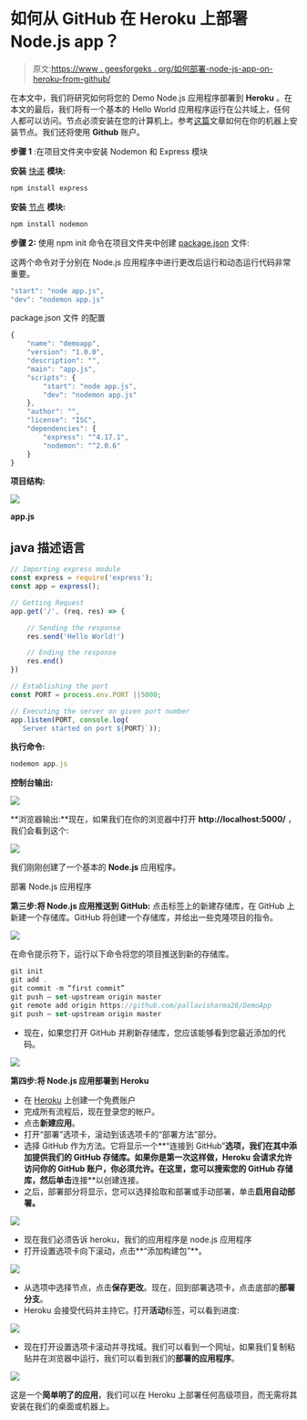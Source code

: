 # 如何从 GitHub 在 Heroku 上部署 Node.js app？

> 原文:[https://www . geesforgeks . org/如何部署-node-js-app-on-heroku-from-github/](https://www.geeksforgeeks.org/how-to-deploy-node-js-app-on-heroku-from-github/)

在本文中，我们将研究如何将您的 Demo Node.js 应用程序部署到 **Heroku** 。在本文的最后，我们将有一个基本的 Hello World 应用程序运行在公共域上，任何人都可以访问。节点必须安装在您的计算机上。参考[这篇](https://www.geeksforgeeks.org/installation-of-node-js-on-windows/)文章如何在你的机器上安装节点。我们还将使用 **Github** 账户。

**步骤 1** :在项目文件夹中安装 Nodemon 和 Express 模块

**安装** [快递](https://www.geeksforgeeks.org/introduction-to-express/) **模块:**

```js
npm install express
```

**安装** [节点](https://www.geeksforgeeks.org/node-js-nodemon-module/#:~:text=The%20nodemon%20Module%20is%20a,code%20and%20method%20of%20development.) **模块:**

```js
npm install nodemon
```

**步骤 2:** 使用 npm init 命令在项目文件夹中创建 [package.json](https://www.geeksforgeeks.org/node-js-package-json/#:~:text=The%20package.&text=It%20is%20the%20manifest%20file,and%20work%20with%20the%20Node.) 文件:

这两个命令对于分别在 Node.js 应用程序中进行更改后运行和动态运行代码非常重要。

```js
"start": "node app.js",
"dev": "nodemon app.js"
```

package.json 文件
的配置

```js
{
    "name": "demoapp",
    "version": "1.0.0",
    "description": "",
    "main": "app.js",
    "scripts": {
        "start": "node app.js",
        "dev": "nodemon app.js"
    },
    "author": "",
    "license": "ISC",
    "dependencies": {
        "express": "^4.17.1",
        "nodemon": "^2.0.6"
    }
}
```

**项目结构:**

![](img/9272b8e11a6b61e4bfc56e718f93f08c.png)

**app.js**

## java 描述语言

```js
// Importing express module
const express = require('express');
const app = express();

// Getting Request
app.get('/', (req, res) => {

    // Sending the response
    res.send('Hello World!')

    // Ending the response
    res.end()
})

// Establishing the port
const PORT = process.env.PORT ||5000;

// Executing the server on given port number
app.listen(PORT, console.log(
  `Server started on port ${PORT}`));
```

**执行命令:**

```js
nodemon app.js
```

**控制台输出:**

![](img/e5f1d8094673240cd3d4abc2a43eeb75.png)

**浏览器输出:**现在，如果我们在你的浏览器中打开 **http://localhost:5000/** ，我们会看到这个:

![](img/e66d86caf45a39dbf96ab307baee198b.png)

我们刚刚创建了一个基本的 **Node.js** 应用程序。

部署 Node.js 应用程序

**第三步:将 Node.js 应用推送到 GitHub:** 点击标签上的新建存储库，在 GitHub 上新建一个存储库。GitHub 将创建一个存储库，并给出一些克隆项目的指令。

![](img/ad5389bdbd3f566d464690573f14cf36.png)

在命令提示符下，运行以下命令将您的项目推送到新的存储库。

```js
git init
git add . 
git commit -m “first commit”
git push — set-upstream origin master
git remote add origin https://github.com/pallavisharma26/DemoApp
git push — set-upstream origin master
```

*   现在，如果您打开 GitHub 并刷新存储库，您应该能够看到您最近添加的代码。

![](img/08374960ddb903c80c68a93e3a3f7d64.png)

**第四步:将 Node.js 应用部署到 Heroku**

*   在 [Heroku](https://signup.heroku.com/login) 上创建一个免费账户
*   完成所有流程后，现在登录您的帐户。
*   点击**新建应用**。
*   打开“部署”选项卡，滚动到该选项卡的“部署方法”部分。
*   选择 GitHub 作为方法。它将显示一个**“连接到 GitHub”**选项，我们在其中添加提供我们的 GitHub 存储库。如果你是第一次这样做，Heroku 会请求允许访问你的 GitHub 账户，你必须允许。在这里，您可以搜索您的 **GitHub** 存储库，然后单击**连接**以创建连接。
*   之后，部署部分将显示，您可以选择拾取和部署或手动部署，单击**启用自动部署。**

![](img/a4df32b7dc4d6496e839b3a60a08ca7a.png)

*   现在我们必须告诉 heroku，我们的应用程序是 node.js 应用程序
*   打开设置选项卡向下滚动，点击**“添加构建包”**。

![](img/52578b4bf2071ccc3a8b8569f2fc0aca.png)

*   从选项中选择节点，点击**保存更改**。现在，回到部署选项卡，点击底部的**部署分支**。
*   Heroku 会接受代码并主持它。打开**活动**标签，可以看到进度:

![](img/45e31e781edbf8df0c5945609eecd6f8.png)

*   现在打开设置选项卡滚动并寻找域。我们可以看到一个网址，如果我们复制粘贴并在浏览器中运行，我们可以看到我们的**部署的应用程序**。

![](img/b2cc91563f2674759d6e9b98768617aa.png)

这是一个**简单明了的应用**，我们可以在 Heroku 上部署任何高级项目，而无需将其安装在我们的桌面或机器上。
